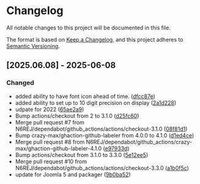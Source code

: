 # Changelog

All notable changes to this project will be documented in this file.

The format is based on [Keep a Changelog](https://keepachangelog.com/en/1.0.0/),
and this project adheres to [Semantic Versioning](https://semver.org/spec/v2.0.0.html).

## [2025.06.08] - 2025-06-08

### Changed

* added ability to have font icon ahead of time. ([dfcc87e](https://github.com/N6REJ/mod_julianclock/commit/dfcc87e))
* added ability to set up to 10 digit precision on display ([2a1d228](https://github.com/N6REJ/mod_julianclock/commit/2a1d228))
* udpate for 2022 ([65ae2a9](https://github.com/N6REJ/mod_julianclock/commit/65ae2a9))
* Bump actions/checkout from 2 to 3.1.0 ([d25fc60](https://github.com/N6REJ/mod_julianclock/commit/d25fc60))
* Merge pull request #7 from N6REJ/dependabot/github_actions/actions/checkout-3.1.0 ([08f81d1](https://github.com/N6REJ/mod_julianclock/commit/08f81d1))
* Bump crazy-max/ghaction-github-labeler from 4.0.0 to 4.1.0 ([d1ed4ce](https://github.com/N6REJ/mod_julianclock/commit/d1ed4ce))
* Merge pull request #8 from N6REJ/dependabot/github_actions/crazy-max/ghaction-github-labeler-4.1.0 ([e97933d](https://github.com/N6REJ/mod_julianclock/commit/e97933d))
* Bump actions/checkout from 3.1.0 to 3.3.0 ([5e12ee5](https://github.com/N6REJ/mod_julianclock/commit/5e12ee5))
* Merge pull request #10 from N6REJ/dependabot/github_actions/actions/checkout-3.3.0 ([a1b0f5c](https://github.com/N6REJ/mod_julianclock/commit/a1b0f5c))
* update for Joomla 5 and packager ([9b0ba52](https://github.com/N6REJ/mod_julianclock/commit/9b0ba52))

